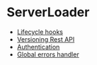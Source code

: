 # ServerLoader

* [Lifecycle hooks](docs/server-loader/lifecycle-hooks.md)
* [Versioning Rest API](docs/server-loader/versioning.md)
* [Authentication](docs/server-loader/authentication.md)
* [Global errors handler](docs/server-loader/global-errors-handler.md)